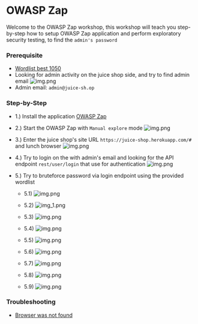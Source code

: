 # OWASP Zap

Welcome to the OWASP Zap workshop, this workshop will teach you step-by-step how to setup OWASP Zap application
and perform exploratory security testing, to find the `admin's password`

### Prerequisite

- [Wordlist best 1050](https://github.com/danielmiessler/SecLists/blob/master/Passwords/Common-Credentials/best1050.txt)
- Looking for admin activity on the juice shop side, and try to find admin email
  ![img.png](000.png)
- Admin email: `admin@juice-sh.op`

### Step-by-Step

- 1.) Install the application [OWASP Zap](https://www.zaproxy.org/download/)


- 2.) Start the OWASP Zap with `Manual explore` mode
  ![img.png](001.png)


- 3.) Enter the juice shop's site URL `https://juice-shop.herokuapp.com/#` and lunch browser
  ![img.png](002.png)


- 4.) Try to login on the with admin's email and looking for the API endpoint `rest/user/login` that use for
  authentication
  ![img.png](003.png)


- 5.) Try to bruteforce password via login endpoint using the provided wordlist
    - 5.1) ![img.png](004.png)

    - 5.2) ![img_1.png](005.png)

    - 5.3) ![img.png](006.png)

    - 5.4) ![img.png](007.png)

    - 5.5) ![img.png](008.png)

    - 5.6) ![img.png](009.png)

    - 5.7) ![img.png](010.png)

    - 5.8) ![img.png](011.png)

    - 5.9) ![img.png](012.png)

### Troubleshooting

- [Browser was not found](https://www.zaproxy.org/faq/how-can-i-fix-browser-was-not-found/)
